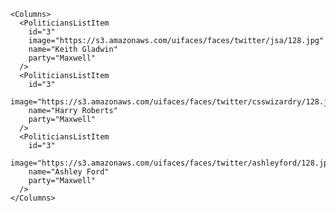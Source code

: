     <Columns>
      <PoliticiansListItem
        id="3"
        image="https://s3.amazonaws.com/uifaces/faces/twitter/jsa/128.jpg"
        name="Keith Gladwin"
        party="Maxwell"
      />
      <PoliticiansListItem
        id="3"
        image="https://s3.amazonaws.com/uifaces/faces/twitter/csswizardry/128.jpg"
        name="Harry Roberts"
        party="Maxwell"
      />
      <PoliticiansListItem
        id="3"
        image="https://s3.amazonaws.com/uifaces/faces/twitter/ashleyford/128.jpg"
        name="Ashley Ford"
        party="Maxwell"
      />
    </Columns>
